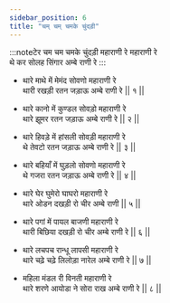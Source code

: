 ```yaml
---
sidebar_position: 6
title: "चम् चम् चमके चुंदड़ी"
---
```


:::noteटेर
चम चम चमके चुंदड़ी महाराणी रे महाराणी रे <br/>
थे कर सोलह सिंगार अम्बे राणी रे
:::

- थारे माथे में मेमंद सोवणो महाराणी रे <br/>
  थारी रखड़ी रतन जड़ाऊ अम्बे राणी रे || १ ||

- थारे कानो में कुण्डल सोवड़ो महाराणी रे <br/>
  थारे झूमर रतन जड़ाऊ अम्बे राणी रे || २ ||

- थारे हिवड़े में हांसली सोवड़ी महाराणी रे <br/>
  थे तेवटो रतन जड़ाऊ अम्बे राणी रे || ३ ||

- थारे बहियाँ में घुड़लो सोवणो महाराणी रे <br/>
  थे गजरा रतन जड़ाऊ अम्बे राणी रे || ४ ||

- थारे घेर घुमेरो घाघरो महाराणी रे <br/>
  थारे ओडन दखड़ी रो चीर अम्बे राणी || ५ ||

- थारे पगां में पायल बाजणी महाराणी रे <br/>
  थारी बिछिया दखड़ी रो चीर अम्बे राणी रे || ६ ||

- थारे लचपच रान्धू लापसी महाराणी रे <br/>
  थारे चढ़े चढ़े लिलोड़ा नारेल अम्बे राणी रे || ७ ||

- महिला मंडल री विनती महाराणी रे <br/>
  थारे शरणे आयोडा ने सोरा राख अम्बे राणी रे || ८ ||
